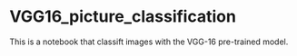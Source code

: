 # VGG16_picture_classification

This is a notebook that classift images with the VGG-16 pre-trained model.
